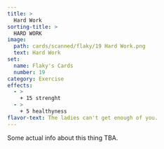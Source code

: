 ```yaml
---
title: >
  Hard Work
sorting-title: >
  HARD WORK
image: 
  path: cards/scanned/flaky/19 Hard Work.png
  text: Hard Work
set:
  name: Flaky's Cards
  number: 19
category: Exercise
effects: 
  - >
    + 15 strenght
  - >
    + 5 healthyness
flavor-text: The ladies can't get enough of you.
---
```

Some actual info about this thing TBA.
